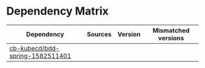 # Dependency Matrix

Dependency | Sources | Version | Mismatched versions
---------- | ------- | ------- | -------------------
[cb-kubecd/bdd-spring-1582511401](https://github.com/cb-kubecd/bdd-spring-1582511401.git) |  | []() | 
